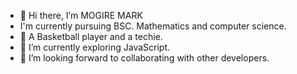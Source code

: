 - 👋 Hi there, I’m  MOGIRE MARK
- I'm currently pursuing BSC. Mathematics and computer science.
- 👀 A Basketball player and a techie.
- 🌱 I’m currently exploring JavaScript.
- 💞️ I’m looking forward to collaborating with other developers.

<!---
MOGIRE11/MOGIRE11 is a ✨ special ✨ repository because its `README.md` (this file) appears on your GitHub profile.
You can click the Preview link to take a look at your changes.
--->
